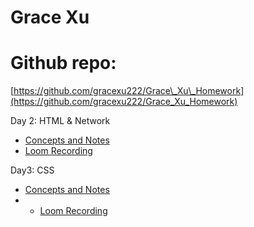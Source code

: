 # Grace Xu

# Github repo:

[https://github.com/gracexu222/Grace\_Xu\_Homework](https://github.com/gracexu222/Grace_Xu_Homework)

Day 2: HTML & Network

* [Concepts and Notes](https://docs.google.com/document/u/0/d/1usacSp1KGE-Cws78uDvQxTdMskKzWqWf/edit)  
* [Loom Recording](https://www.loom.com/share/577d22c8d5344819b10fa77f34ed019b?sid=851a4bf4-fe56-4aba-9bda-3fac9eb4a5fc)

Day3: CSS 
* [Concepts and Notes](https://docs.google.com/document/d/1TG9DDkpsGaScJe2PCM3EnfayPyiVugpp8WrUKBDWlco/edit?tab=t.0)
* * [Loom Recording](https://www.loom.com/share/577d22c8d5344819b10fa77f34ed019b?sid=851a4bf4-fe56-4aba-9bda-3fac9eb4a5fc)

